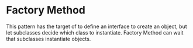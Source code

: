 # Factory Method

This pattern has the target of to define an interface to create an object,
but let subclasses decide which class to instantiate.
Factory Method can wait that subclasses instantiate objects.
